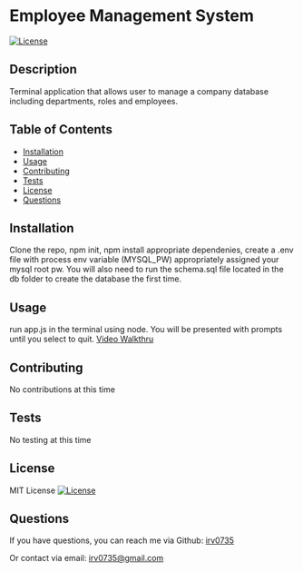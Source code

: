 # Employee Management System
  
  [![License](https://img.shields.io/badge/License-MIT-yellow.svg)](https://opensource.org/licenses/MIT)
  
  ## Description
  Terminal application that allows user to manage a company database including departments, roles and employees.

  ## Table of Contents
  * [Installation](#installation)
  * [Usage](#usage)
  * [Contributing](#contributing)
  * [Tests](#tests)
  * [License](#license)
  * [Questions](#questions)
  
  ## Installation
  Clone the repo, npm init, npm install appropriate dependenies, create a .env file with process env variable (MYSQL_PW) appropriately assigned your mysql root pw. You will also need to run the schema.sql file located in the db folder to create the database the first time. 

  ## Usage
  run app.js in the terminal using node. You will be presented with prompts until you select to quit. 
  [Video Walkthru](https://drive.google.com/file/d/1cZ2KdIFdxY8xZBjGjpoW0DILH3G77y_U/view)

  ## Contributing
  No contributions at this time

  ## Tests
  No testing at this time

  ## License
  MIT License
  [![License](https://img.shields.io/badge/License-MIT-yellow.svg)](https://opensource.org/licenses/MIT)

  ## Questions
  If you have questions, you can reach me via Github:
  [irv0735](https://github.com/irv0735)

  Or contact via email:
  irv0735@gmail.com

